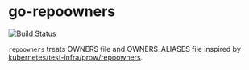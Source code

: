 go-repoowners
===
[![Build Status](https://travis-ci.org/nasa9084/go-repoowners.svg?branch=master)](https://travis-ci.org/nasa9084/go-repoowners)

`repoowners` treats OWNERS file and OWNERS_ALIASES file inspired by [kubernetes/test-infra/prow/repoowners](https://github.com/kubernetes/test-infra/prow/repoowners).
